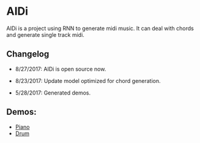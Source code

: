 # AIDi

AIDi is a project using RNN to generate midi music. It can deal with chords and generate single track midi.

## Changelog

- 8/27/2017: AIDi is open source now.


- 8/23/2017: Update model optimized for chord generation.
- 5/28/2017: Generated demos.

## Demos:

- [Piano](demo/piano.mid)
- [Drum](demo/drum.mid)
